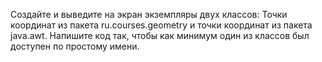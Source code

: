 Создайте и выведите на экран экземпляры двух классов: Точки координат из пакета ru.сourses.geometry и точки координат из пакета java.awt. Напишите код так, чтобы как минимум один из классов был доступен по простому имени.